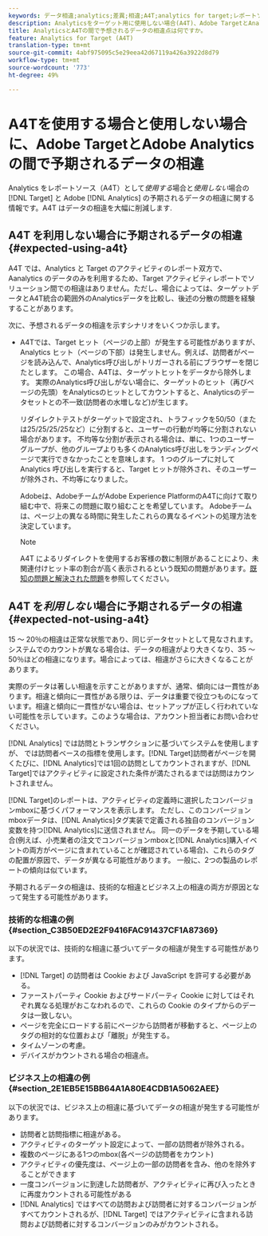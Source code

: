 ```yaml
---
keywords: データ相違;analytics;差異;相違;A4T;analytics for target;レポートソースとしての analytics;差違;不整合
description: Analyticsをターゲット用に使用しない場合(A4T)、Adobe TargetとAnalyticsの間で予期されるデータの相違について説明します。これにより、データの相違が完全に解消されます。
title: AnalyticsとA4Tの間で予想されるデータの相違点は何ですか。
feature: Analytics for Target (A4T)
translation-type: tm+mt
source-git-commit: 4abf975095c5e29eea42d67119a426a3922d8d79
workflow-type: tm+mt
source-wordcount: '773'
ht-degree: 49%

---
```



# A4Tを使用する場合と使用しない場合に、Adobe TargetとAdobe Analyticsの間で予期されるデータの相違

Analytics をレポートソース（A4T）として&#x200B;*使用する*&#x200B;場合と&#x200B;*使用しない*&#x200B;場合の [!DNL Target] と Adobe [!DNL Analytics] の予期されるデータの相違に関する情報です。A4T はデータの相違を大幅に削減します.

## A4T を利用しない場合に予期されるデータの相違{#expected-using-a4t}

A4T では、Analytics と Target のアクティビティのレポート双方で、Aanalytics のデータのみを利用するため、Target アクティビティレポートでソリューション間での相違はありません。ただし、場合によっては、ターゲットデータとA4T統合の範囲外のAnalyticsデータを比較し、後述の分散の問題を経験することがあります。

次に、予想されるデータの相違を示すシナリオをいくつか示します。

* A4Tでは、Target ヒット（ページの上部）が発生する可能性がありますが、Analytics ヒット（ページの下部）は発生しません。例えば、訪問者がページを読み込んで、Analytics呼び出しがトリガーされる前にブラウザーを閉じたとします。 この場合、A4Tは、ターゲットヒットをデータから除外します。 実際のAnalytics呼び出しがない場合に、ターゲットのヒット（再びページの先頭）をAnalyticsのヒットとしてカウントすると、Analyticsのデータセットとの不一致(訪問者の水増しなど)が生じます。

   リダイレクトテストがターゲットで設定され、トラフィックを50/50（または25/25/25/25など）に分割すると、ユーザーの行動が均等に分割されない場合があります。 不均等な分割が表示される場合は、単に、1つのユーザーグループが、他のグループよりも多くのAnalytics呼び出しをランディングページで実行できなかったことを意味します。 1 つのグループに対して Analytics 呼び出しを実行すると、Target ヒットが除外され、そのユーザーが除外され、不均等になりました。

   Adobeは、AdobeチームがAdobe Experience PlatformのA4Tに向けて取り組む中で、将来この問題に取り組むことを希望しています。 Adobeチームは、ページ上の異なる時間に発生したこれらの異なるイベントの処理方法を決定しています。

   >[!NOTE]
   >
   >A4T によるリダイレクトを使用するお客様の数に制限があることにより、未関連付けヒット率の割合が高く表示されるという既知の問題があります。[既知の問題と解決された問題](/help/r-release-notes/known-issues-resolved-issues.md#redirect)を参照してください。

## A4T を&#x200B;*利用しない*&#x200B;場合に予期されるデータの相違 {#expected-not-using-a4t}

15 ～ 20％の相違は正常な状態であり、同じデータセットとして見なされます。システムでのカウントが異なる場合は、データの相違がより大きくなり、35 ～ 50％ほどの相違になります。場合によっては、相違がさらに大きくなることがあります。

実際のデータは著しい相違を示すことがありますが、通常、傾向には一貫性があります。相違と傾向に一貫性がある限りは、データは重要で役立つものになっています。相違と傾向に一貫性がない場合は、セットアップが正しく行われていない可能性を示しています。このような場合は、アカウント担当者にお問い合わせください。

[!DNL Analytics] では訪問とトランザクションに基づいてシステムを使用しますが、 では訪問者ベースの指標を使用します。[!DNL Target]訪問者がページを開くたびに、[!DNL Analytics]では1回の訪問としてカウントされますが、[!DNL Target]ではアクティビティに設定された条件が満たされるまでは訪問はカウントされません。

[!DNL Target]のレポートは、アクティビティの定義時に選択したコンバージョンmboxに基づくパフォーマンスを表示します。 ただし、このコンバージョンmboxデータは、[!DNL Analytics]タグ実装で定義される独自のコンバージョン変数を持つ[!DNL Analytics]に送信されません。 同一のデータを予期している場合(例えば、小売業者の注文でコンバージョンmboxと[!DNL Analytics]購入イベントの両方がページに含まれていることが確認されている場合)、これらのタグの配置が原因で、データが異なる可能性があります。 一般に、2つの製品のレポートの傾向は似ています。

予期されるデータの相違は、技術的な相違とビジネス上の相違の両方が原因となって発生する可能性があります。

### 技術的な相違の例 {#section_C3B50ED2E2F9416FAC91437CF1A87369}

以下の状況では、技術的な相違に基づいてデータの相違が発生する可能性があります。

* [!DNL Target] の訪問者は Cookie および JavaScript を許可する必要がある。
* ファーストパーティ Cookie およびサードパーティ Cookie に対してはそれぞれ異なる処理がおこなわれるので、これらの Cookie のタイプからのデータは一致しない。
* ページを完全にロードする前にページから訪問者が移動すると、ページ上のタグの相対的な位置および「離脱」が発生する。
* タイムゾーンの考慮。
* デバイスがカウントされる場合の相違点。

### ビジネス上の相違の例  {#section_2E1EB5E15BB64A1A80E4CDB1A5062AEE}

以下の状況では、ビジネス上の相違に基づいてデータの相違が発生する可能性があります。

* 訪問者と訪問指標に相違がある。
* アクティビティのターゲット設定によって、一部の訪問者が除外される。
* 複数のページにある1つのmbox(各ページの訪問者をカウント)
* アクティビティの優先度は、ページ上の一部の訪問者を含み、他のを除外することができます
* 一度コンバージョンに到達した訪問者が、アクティビティに再び入ったときに再度カウントされる可能性がある
* [!DNL Analytics] ではすべての訪問および訪問者に対するコンバージョンがすべてカウントされるが、[!DNL Target] ではアクティビティに含まれる訪問および訪問者に対するコンバージョンのみがカウントされる。